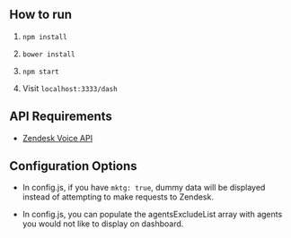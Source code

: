 ## How to run

1. `npm install`

2. `bower install`

3. `npm start`

4. Visit `localhost:3333/dash`

## API Requirements

- [Zendesk Voice API](https://developer.zendesk.com/rest_api/docs/voice-api/voice#voice-historical-queue-activity-json-format)

## Configuration Options

- In config.js, if you have `mktg: true`, dummy data will be displayed instead of attempting to make requests to Zendesk.

- In config.js, you can populate the agentsExcludeList array with agents you would not like to display on dashboard.